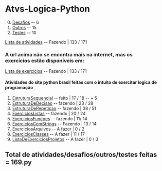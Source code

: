 # Atvs-Logica-Python

0. [Desafios](https://github.com/Joel-Rodrigues404/Atvs-Logica-Python/tree/main/0_Desafios) -- 6
0. [Outros](https://github.com/Joel-Rodrigues404/Atvs-Logica-Python/tree/main/0_Outros) -- 15
0. [Testes](https://github.com/Joel-Rodrigues404/Atvs-Logica-Python/tree/main/0_testes) -- 10

[Lista de atividades](https://wiki.python.org.br/ListaDeExercicios)  -- Fazendo | 133 / 171

### A url acima não se encontra mais na internet, mas os exercícios estão disponíveis em:
[Lista de exercícios](https://web.archive.org/web/20240503191627/https://wiki.python.org.br/ListaDeExercicios) -- Fazendo | 133 / 171

#### Atividades do site python brasil feitas com o intuito de exercitar logica de programação

1. [EstruturaSequencial](https://wiki.python.org.br/EstruturaSequencial) -- feito | 17 / 18 -- + 5
2. [EstruturaDeDecisao](https://wiki.python.org.br/EstruturaDeDecisao) -- fazendo | 23 / 28
3. [EstruturaDeRepeticao](https://wiki.python.org.br/EstruturaDeRepeticao) -- fazendo | 38 / 51
4. [ExerciciosListas](https://wiki.python.org.br/ExerciciosListas) -- fazendo | 20 / 24
5. [ExerciciosFuncoes](https://wiki.python.org.br/ExerciciosFuncoes) -- fazendo | 11/ 14
6. [ExerciciosComStrings](https://wiki.python.org.br/ExerciciosComStrings) -- Fazendo | 13 / 14
7. [ExerciciosArquivos](https://wiki.python.org.br/ExerciciosArquivos) -- A fazer | 0 / 2
8. [ExerciciosClasses](https://wiki.python.org.br/ExerciciosClasses) -- A fazer | 11 / 17
9. [ListaDeExerciciosProjetos](https://wiki.python.org.br/ListaDeExerciciosProjetos) -- A fazer | 0 / 3

## Total de atividades/desafios/outros/testes feitas = 169.py
